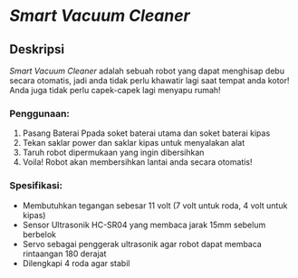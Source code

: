 
# _Smart Vacuum Cleaner_

## Deskripsi
_Smart Vacuum Cleaner_ adalah sebuah robot yang dapat menghisap debu secara otomatis, jadi anda tidak perlu khawatir lagi saat tempat anda kotor! Anda juga tidak perlu capek-capek lagi menyapu rumah!

### Penggunaan:
1. Pasang Baterai Ppada soket baterai utama dan soket baterai kipas
2. Tekan saklar power dan saklar kipas untuk menyalakan alat
3. Taruh robot dipermukaan yang ingin dibersihkan
4. Voila! Robot akan membersihkan lantai anda secara otomatis!

### Spesifikasi:
- Membutuhkan tegangan sebesar 11 volt (7 volt untuk roda, 4 volt untuk kipas)
- Sensor Ultrasonik HC-SR04 yang membaca jarak 15mm sebelum berbelok
- Servo sebagai penggerak ultrasonik agar robot dapat membaca rintaangan 180 derajat
- Dilengkapi 4 roda agar stabil
